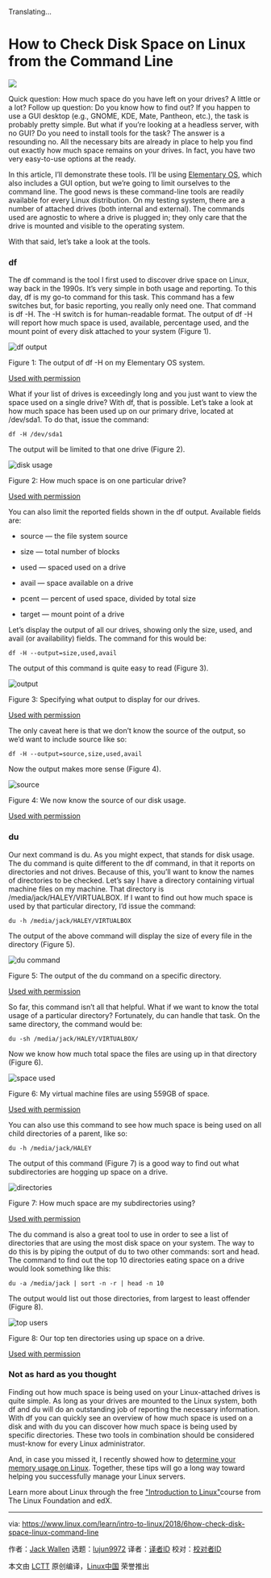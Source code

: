 Translating...

How to Check Disk Space on Linux from the Command Line
======

![](https://www.linux.com/sites/lcom/files/styles/rendered_file/public/diskspace-main.jpg?itok=t9Oxxc9X)

Quick question: How much space do you have left on your drives? A little or a lot? Follow up question: Do you know how to find out? If you happen to use a GUI desktop (e.g., GNOME, KDE, Mate, Pantheon, etc.), the task is probably pretty simple. But what if you’re looking at a headless server, with no GUI? Do you need to install tools for the task? The answer is a resounding no. All the necessary bits are already in place to help you find out exactly how much space remains on your drives. In fact, you have two very easy-to-use options at the ready.

In this article, I’ll demonstrate these tools. I’ll be using [Elementary OS][1], which also includes a GUI option, but we’re going to limit ourselves to the command line. The good news is these command-line tools are readily available for every Linux distribution. On my testing system, there are a number of attached drives (both internal and external). The commands used are agnostic to where a drive is plugged in; they only care that the drive is mounted and visible to the operating system.

With that said, let’s take a look at the tools.

### df

The df command is the tool I first used to discover drive space on Linux, way back in the 1990s. It’s very simple in both usage and reporting. To this day, df is my go-to command for this task. This command has a few switches but, for basic reporting, you really only need one. That command is df -H. The -H switch is for human-readable format. The output of df -H will report how much space is used, available, percentage used, and the mount point of every disk attached to your system (Figure 1).


![df output][3]

Figure 1: The output of df -H on my Elementary OS system.

[Used with permission][4]

What if your list of drives is exceedingly long and you just want to view the space used on a single drive? With df, that is possible. Let’s take a look at how much space has been used up on our primary drive, located at /dev/sda1. To do that, issue the command:
```
df -H /dev/sda1

```

The output will be limited to that one drive (Figure 2).


![disk usage][6]

Figure 2: How much space is on one particular drive?

[Used with permission][4]

You can also limit the reported fields shown in the df output. Available fields are:

  * source — the file system source

  * size — total number of blocks

  * used — spaced used on a drive

  * avail — space available on a drive

  * pcent — percent of used space, divided by total size

  * target — mount point of a drive




Let’s display the output of all our drives, showing only the size, used, and avail (or availability) fields. The command for this would be:
```
df -H --output=size,used,avail

```

The output of this command is quite easy to read (Figure 3).


![output][8]

Figure 3: Specifying what output to display for our drives.

[Used with permission][4]

The only caveat here is that we don’t know the source of the output, so we’d want to include source like so:
```
df -H --output=source,size,used,avail

```

Now the output makes more sense (Figure 4).

![source][10]

Figure 4: We now know the source of our disk usage.

[Used with permission][4]

### du

Our next command is du. As you might expect, that stands for disk usage. The du command is quite different to the df command, in that it reports on directories and not drives. Because of this, you’ll want to know the names of directories to be checked. Let’s say I have a directory containing virtual machine files on my machine. That directory is /media/jack/HALEY/VIRTUALBOX. If I want to find out how much space is used by that particular directory, I’d issue the command:
```
du -h /media/jack/HALEY/VIRTUALBOX

```

The output of the above command will display the size of every file in the directory (Figure 5).

![du command][12]

Figure 5: The output of the du command on a specific directory.

[Used with permission][4]

So far, this command isn’t all that helpful. What if we want to know the total usage of a particular directory? Fortunately, du can handle that task. On the same directory, the command would be:
```
du -sh /media/jack/HALEY/VIRTUALBOX/

```

Now we know how much total space the files are using up in that directory (Figure 6).

![space used][14]

Figure 6: My virtual machine files are using 559GB of space.

[Used with permission][4]

You can also use this command to see how much space is being used on all child directories of a parent, like so:
```
du -h /media/jack/HALEY

```

The output of this command (Figure 7) is a good way to find out what subdirectories are hogging up space on a drive.

![directories][16]

Figure 7: How much space are my subdirectories using?

[Used with permission][4]

The du command is also a great tool to use in order to see a list of directories that are using the most disk space on your system. The way to do this is by piping the output of du to two other commands: sort and head. The command to find out the top 10 directories eating space on a drive would look something like this:
```
du -a /media/jack | sort -n -r | head -n 10

```

The output would list out those directories, from largest to least offender (Figure 8).

![top users][18]

Figure 8: Our top ten directories using up space on a drive.

[Used with permission][4]

### Not as hard as you thought

Finding out how much space is being used on your Linux-attached drives is quite simple. As long as your drives are mounted to the Linux system, both df and du will do an outstanding job of reporting the necessary information. With df you can quickly see an overview of how much space is used on a disk and with du you can discover how much space is being used by specific directories. These two tools in combination should be considered must-know for every Linux administrator.

And, in case you missed it, I recently showed how to [determine your memory usage on Linux][19]. Together, these tips will go a long way toward helping you successfully manage your Linux servers.

Learn more about Linux through the free ["Introduction to Linux"][20]course from The Linux Foundation and edX.

--------------------------------------------------------------------------------

via: https://www.linux.com/learn/intro-to-linux/2018/6how-check-disk-space-linux-command-line

作者：[Jack Wallen][a]
选题：[lujun9972](https://github.com/lujun9972)
译者：[译者ID](https://github.com/译者ID)
校对：[校对者ID](https://github.com/校对者ID)

本文由 [LCTT](https://github.com/LCTT/TranslateProject) 原创编译，[Linux中国](https://linux.cn/) 荣誉推出

[a]:https://www.linux.com/users/jlwallen
[1]:https://elementary.io/
[2]:/files/images/diskspace1jpg
[3]:https://www.linux.com/sites/lcom/files/styles/rendered_file/public/diskspace_1.jpg?itok=aJa8AZAM (df output)
[4]:https://www.linux.com/licenses/category/used-permission
[5]:/files/images/diskspace2jpg
[6]:https://www.linux.com/sites/lcom/files/styles/rendered_file/public/diskspace_2.jpg?itok=_PAq3kxC (disk usage)
[7]:/files/images/diskspace3jpg
[8]:https://www.linux.com/sites/lcom/files/styles/rendered_file/public/diskspace_3.jpg?itok=51m8I-Vu (output)
[9]:/files/images/diskspace4jpg
[10]:https://www.linux.com/sites/lcom/files/styles/rendered_file/public/diskspace_4.jpg?itok=SuwgueN3 (source)
[11]:/files/images/diskspace5jpg
[12]:https://www.linux.com/sites/lcom/files/styles/rendered_file/public/diskspace_5.jpg?itok=XfS4s7Zq (du command)
[13]:/files/images/diskspace6jpg
[14]:https://www.linux.com/sites/lcom/files/styles/rendered_file/public/diskspace_6.jpg?itok=r71qICyG (space used)
[15]:/files/images/diskspace7jpg
[16]:https://www.linux.com/sites/lcom/files/styles/rendered_file/public/diskspace_7.jpg?itok=PtDe4q5y (directories)
[17]:/files/images/diskspace8jpg
[18]:https://www.linux.com/sites/lcom/files/styles/rendered_file/public/diskspace_8.jpg?itok=v9E1SFcC (top users)
[19]:https://www.linux.com/learn/5-commands-checking-memory-usage-linux
[20]:https://training.linuxfoundation.org/linux-courses/system-administration-training/introduction-to-linux
